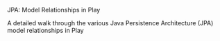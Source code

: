 JPA: Model Relationships in Play

A detailed walk through the various Java Persistence Architecture (JPA) model relationships in Play 
